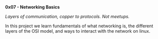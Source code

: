 **0x07 - Networking Basics**

*Layers of communication, copper to protocols. Not meetups.*

In this project we learn fundamentals of what networking is, the different
layers of the OSI model, and ways to interact with the network on linux.